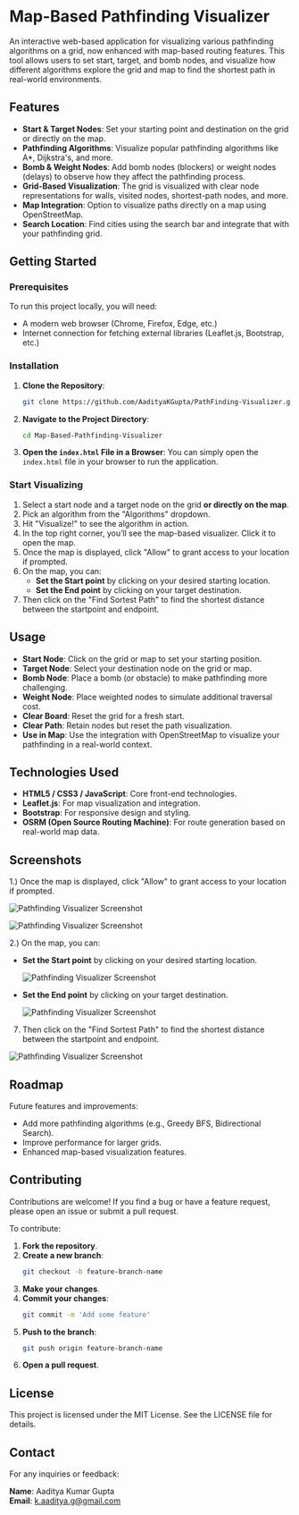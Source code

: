 # Map-Based Pathfinding Visualizer

An interactive web-based application for visualizing various pathfinding algorithms on a grid, now enhanced with map-based routing features. This tool allows users to set start, target, and bomb nodes, and visualize how different algorithms explore the grid and map to find the shortest path in real-world environments.

## Features

- **Start & Target Nodes**: Set your starting point and destination on the grid or directly on the map.
- **Pathfinding Algorithms**: Visualize popular pathfinding algorithms like A*, Dijkstra's, and more.
- **Bomb & Weight Nodes**: Add bomb nodes (blockers) or weight nodes (delays) to observe how they affect the pathfinding process.
- **Grid-Based Visualization**: The grid is visualized with clear node representations for walls, visited nodes, shortest-path nodes, and more.
- **Map Integration**: Option to visualize paths directly on a map using OpenStreetMap.
- **Search Location**: Find cities using the search bar and integrate that with your pathfinding grid.

## Getting Started

### Prerequisites

To run this project locally, you will need:
- A modern web browser (Chrome, Firefox, Edge, etc.)
- Internet connection for fetching external libraries (Leaflet.js, Bootstrap, etc.)

### Installation

1. **Clone the Repository**:
   ```bash
   git clone https://github.com/AadityaKGupta/PathFinding-Visualizer.git
   ```
2. **Navigate to the Project Directory**:
   ```bash
   cd Map-Based-Pathfinding-Visualizer
   ```
3. **Open the `index.html` File in a Browser**: You can simply open the `index.html` file in your browser to run the application.

### Start Visualizing

1. Select a start node and a target node on the grid **or directly on the map**.
2. Pick an algorithm from the "Algorithms" dropdown.
3. Hit "Visualize!" to see the algorithm in action.
4. In the top right corner, you’ll see the map-based visualizer. Click it to open the map.
5. Once the map is displayed, click "Allow" to grant access to your location if prompted.
6. On the map, you can:
   - **Set the Start point** by clicking on your desired starting location.
   - **Set the End point** by clicking on your target destination.
7. Then click on the "Find Sortest Path" to find the shortest distance between the startpoint and endpoint.

## Usage

- **Start Node**: Click on the grid or map to set your starting position.
- **Target Node**: Select your destination node on the grid or map.
- **Bomb Node**: Place a bomb (or obstacle) to make pathfinding more challenging.
- **Weight Node**: Place weighted nodes to simulate additional traversal cost.
- **Clear Board**: Reset the grid for a fresh start.
- **Clear Path**: Retain nodes but reset the path visualization.
- **Use in Map**: Use the integration with OpenStreetMap to visualize your pathfinding in a real-world context.

## Technologies Used

- **HTML5 / CSS3 / JavaScript**: Core front-end technologies.
- **Leaflet.js**: For map visualization and integration.
- **Bootstrap**: For responsive design and styling.
- **OSRM (Open Source Routing Machine)**: For route generation based on real-world map data.

## Screenshots
1.) Once the map is displayed, click "Allow" to grant access to your location if prompted.

![Pathfinding Visualizer Screenshot](https://drive.google.com/uc?export=view&id=1SUsDCI1OV_sdSL9CY3D27J9a7vax34QJ)

![Pathfinding Visualizer Screenshot](https://drive.google.com/uc?export=view&id=1OBZs1acLVNiCXZP3M_hdj2kYP0Jkdxhh)

2.) On the map, you can:
   - **Set the Start point** by clicking on your desired starting location.

     ![Pathfinding Visualizer Screenshot](https://drive.google.com/uc?export=view&id=1mCWS0mi12TlZyOFGsmWgYHsq2EBbwm1b)

     
   - **Set the End point** by clicking on your target destination.

     ![Pathfinding Visualizer Screenshot](https://drive.google.com/uc?export=view&id=1mCWS0mi12TlZyOFGsmWgYHsq2EBbwm1b)

7. Then click on the "Find Sortest Path" to find the shortest distance between the startpoint and endpoint.

![Pathfinding Visualizer Screenshot](https://drive.google.com/uc?export=view&id=1mCWS0mi12TlZyOFGsmWgYHsq2EBbwm1b)



## Roadmap

Future features and improvements:
- Add more pathfinding algorithms (e.g., Greedy BFS, Bidirectional Search).
- Improve performance for larger grids.
- Enhanced map-based visualization features.

## Contributing

Contributions are welcome! If you find a bug or have a feature request, please open an issue or submit a pull request.

To contribute:

1. **Fork the repository**.
2. **Create a new branch**:
   ```bash
   git checkout -b feature-branch-name
   ```
3. **Make your changes**.
4. **Commit your changes**:
   ```bash
   git commit -m 'Add some feature'
   ```
5. **Push to the branch**:
   ```bash
   git push origin feature-branch-name
   ```
6. **Open a pull request**.

## License

This project is licensed under the MIT License. See the LICENSE file for details.

## Contact

For any inquiries or feedback:

**Name**: Aaditya Kumar Gupta  
**Email**: k.aaditya.g@gmail.com


